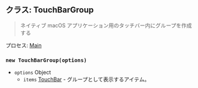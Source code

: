 ## クラス: TouchBarGroup

> ネイティブ macOS アプリケーション用のタッチバー内にグループを作成する

プロセス: [Main](../glossary.md#main-process)

### `new TouchBarGroup(options)`

* `options` Object
  * `items` [TouchBar](touch-bar.md) - グループとして表示するアイテム。
